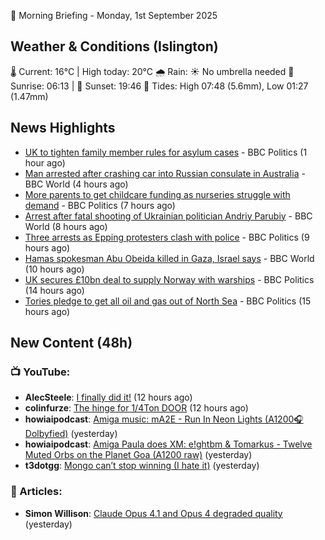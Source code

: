 🌅 Morning Briefing - Monday, 1st September 2025

## Weather & Conditions (Islington)

🌡️ Current: 16°C | High today: 20°C
🌧️ Rain: ☀️ No umbrella needed
🌅 Sunrise: 06:13 | 🌇 Sunset: 19:46
🌊 Tides: High 07:48 (5.6mm), Low 01:27 (1.47mm)

## News Highlights

- [UK to tighten family member rules for asylum cases](https://www.bbc.com/news/articles/c626p66d6jxo?at_medium=RSS&at_campaign=rss) - BBC Politics (1 hour ago)
- [Man arrested after crashing car into Russian consulate in Australia](https://www.bbc.com/news/articles/c7072kjdz1zo?at_medium=RSS&at_campaign=rss) - BBC World (4 hours ago)
- [More parents to get childcare funding as nurseries struggle with demand](https://www.bbc.com/news/articles/c5yeldz568jo?at_medium=RSS&at_campaign=rss) - BBC Politics (7 hours ago)
- [Arrest after fatal shooting of Ukrainian politician Andriy Parubiy](https://www.bbc.com/news/articles/cvgn2ry9510o?at_medium=RSS&at_campaign=rss) - BBC World (8 hours ago)
- [Three arrests as Epping protesters clash with police](https://www.bbc.com/news/articles/cx2970686qzo?at_medium=RSS&at_campaign=rss) - BBC Politics (9 hours ago)
- [Hamas spokesman Abu Obeida killed in Gaza, Israel says](https://www.bbc.com/news/articles/cm214r5rd29o?at_medium=RSS&at_campaign=rss) - BBC World (10 hours ago)
- [UK secures £10bn deal to supply Norway with warships](https://www.bbc.com/news/articles/cr5rgdpvn63o?at_medium=RSS&at_campaign=rss) - BBC Politics (14 hours ago)
- [Tories pledge to get all oil and gas out of North Sea](https://www.bbc.com/news/articles/cp890n51684o?at_medium=RSS&at_campaign=rss) - BBC Politics (15 hours ago)

## New Content (48h)
### 📺 YouTube:

- **AlecSteele**: [I finally did it!](https://www.youtube.com/watch?v=hsSwW7v3as0) (12 hours ago)
- **colinfurze**: [The hinge for 1/4Ton DOOR](https://www.youtube.com/shorts/4DA-KpWwxfo) (12 hours ago)
- **howiaipodcast**: [Amiga music: mA2E - Run In Neon Lights (A1200🎧Dolbyfied)](https://www.youtube.com/watch?v=2uewrvS4tUQ) (yesterday)
- **howiaipodcast**: [Amiga Paula does XM: e!ghtbm & Tomarkus - Twelve Muted Orbs on the Planet Goa (A1200 raw)](https://www.youtube.com/watch?v=Xongtpvlu7M) (yesterday)
- **t3dotgg**: [Mongo can’t stop winning (I hate it)](https://www.youtube.com/watch?v=MEJQUwr9d_s) (yesterday)

### 📝 Articles:

- **Simon Willison**: [Claude Opus 4.1 and Opus 4 degraded quality](https://simonwillison.net/2025/Aug/30/claude-degraded-quality/#atom-everything) (yesterday)
